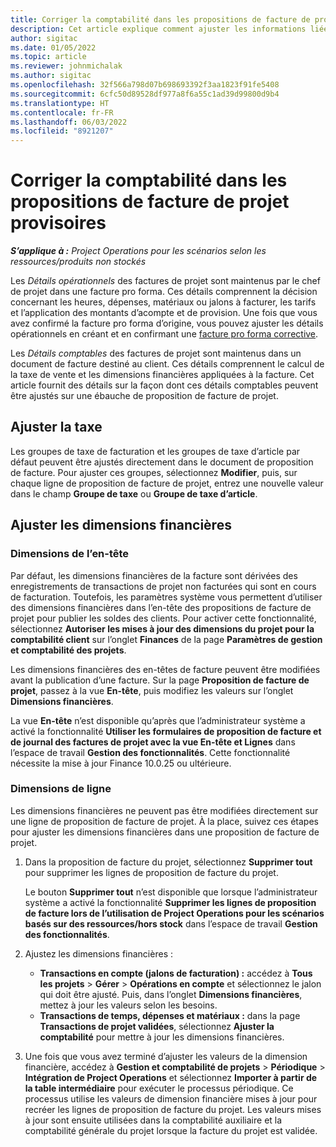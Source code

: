 ```yaml
---
title: Corriger la comptabilité dans les propositions de facture de projet provisoires
description: Cet article explique comment ajuster les informations liées à la comptabilité sur une ébauche de proposition de facture.
author: sigitac
ms.date: 01/05/2022
ms.topic: article
ms.reviewer: johnmichalak
ms.author: sigitac
ms.openlocfilehash: 32f566a798d07b698693392f3aa1823f91fe5408
ms.sourcegitcommit: 6cfc50d89528df977a8f6a55c1ad39d99800d9b4
ms.translationtype: HT
ms.contentlocale: fr-FR
ms.lasthandoff: 06/03/2022
ms.locfileid: "8921207"
---
```

# <a name="correct-the-accounting-on-draft-project-invoice-proposals"></a>Corriger la comptabilité dans les propositions de facture de projet provisoires

_**S’applique à :** Project Operations pour les scénarios selon les ressources/produits non stockés_

Les *Détails opérationnels* des factures de projet sont maintenus par le chef de projet dans une facture pro forma. Ces détails comprennent la décision concernant les heures, dépenses, matériaux ou jalons à facturer, les tarifs et l’application des montants d’acompte et de provision. Une fois que vous avez confirmé la facture pro forma d’origine, vous pouvez ajuster les détails opérationnels en créant et en confirmant une [facture pro forma corrective](../proforma-invoicing/corrective-invoices.md).

Les *Détails comptables* des factures de projet sont maintenus dans un document de facture destiné au client. Ces détails comprennent le calcul de la taxe de vente et les dimensions financières appliquées à la facture. Cet article fournit des détails sur la façon dont ces détails comptables peuvent être ajustés sur une ébauche de proposition de facture de projet.

## <a name="adjust-sales-tax"></a>Ajuster la taxe

Les groupes de taxe de facturation et les groupes de taxe d’article par défaut peuvent être ajustés directement dans le document de proposition de facture. Pour ajuster ces groupes, sélectionnez **Modifier**, puis, sur chaque ligne de proposition de facture de projet, entrez une nouvelle valeur dans le champ **Groupe de taxe** ou **Groupe de taxe d’article**.

## <a name="adjust-financial-dimensions"></a>Ajuster les dimensions financières

### <a name="header-dimensions"></a>Dimensions de l’en-tête

Par défaut, les dimensions financières de la facture sont dérivées des enregistrements de transactions de projet non facturées qui sont en cours de facturation. Toutefois, les paramètres système vous permettent d’utiliser des dimensions financières dans l’en-tête des propositions de facture de projet pour publier les soldes des clients. Pour activer cette fonctionnalité, sélectionnez **Autoriser les mises à jour des dimensions du projet pour la comptabilité client** sur l’onglet **Finances** de la page **Paramètres de gestion et comptabilité des projets**.

Les dimensions financières des en-têtes de facture peuvent être modifiées avant la publication d’une facture. Sur la page **Proposition de facture de projet**, passez à la vue **En-tête**, puis modifiez les valeurs sur l’onglet **Dimensions financières**.

La vue **En-tête** n’est disponible qu’après que l’administrateur système a activé la fonctionnalité **Utiliser les formulaires de proposition de facture et de journal des factures de projet avec la vue En-tête et Lignes** dans l’espace de travail **Gestion des fonctionnalités**. Cette fonctionnalité nécessite la mise à jour Finance 10.0.25 ou ultérieure.

### <a name="line-dimensions"></a>Dimensions de ligne

Les dimensions financières ne peuvent pas être modifiées directement sur une ligne de proposition de facture de projet. À la place, suivez ces étapes pour ajuster les dimensions financières dans une proposition de facture de projet.

1. Dans la proposition de facture du projet, sélectionnez **Supprimer tout** pour supprimer les lignes de proposition de facture du projet.

    Le bouton **Supprimer tout** n’est disponible que lorsque l’administrateur système a activé la fonctionnalité **Supprimer les lignes de proposition de facture lors de l’utilisation de Project Operations pour les scénarios basés sur des ressources/hors stock** dans l’espace de travail **Gestion des fonctionnalités**.

2. Ajustez les dimensions financières :

    - **Transactions en compte (jalons de facturation) :** accédez à **Tous les projets** \> **Gérer** \> **Opérations en compte** et sélectionnez le jalon qui doit être ajusté. Puis, dans l’onglet **Dimensions financières**, mettez à jour les valeurs selon les besoins.
    - **Transactions de temps, dépenses et matériaux :** dans la page **Transactions de projet validées**, sélectionnez **Ajuster la comptabilité** pour mettre à jour les dimensions financières.

3. Une fois que vous avez terminé d’ajuster les valeurs de la dimension financière, accédez à **Gestion et comptabilité de projets** \> **Périodique** \> **Intégration de Project Operations** et sélectionnez **Importer à partir de la table intermédiaire** pour exécuter le processus périodique. Ce processus utilise les valeurs de dimension financière mises à jour pour recréer les lignes de proposition de facture du projet. Les valeurs mises à jour sont ensuite utilisées dans la comptabilité auxiliaire et la comptabilité générale du projet lorsque la facture du projet est validée.
